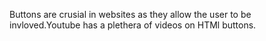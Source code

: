 Buttons are crusial in websites as they allow the user to be invloved.Youtube has a plethera of videos on HTMl buttons.
